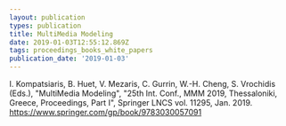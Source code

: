 ```yaml
---
layout: publication
types: publication
title: MultiMedia Modeling
date: 2019-01-03T12:55:12.869Z
tags: proceedings_books_white_papers
publication_date: '2019-01-03'
---
```

I. Kompatsiaris, B. Huet, V. Mezaris, C. Gurrin, W.-H. Cheng, S. Vrochidis (Eds.), "MultiMedia Modeling", "25th Int. Conf., MMM 2019, Thessaloniki, Greece, Proceedings, Part I", Springer LNCS vol. 11295, Jan. 2019. <https://www.springer.com/gp/book/9783030057091>
